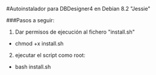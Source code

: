 #Autoinstalador para DBDesigner4 en Debian 8.2 "Jessie"

###Pasos a seguir:

1. Dar permisos de ejecución al fichero "install.sh"
 * chmod +x install.sh
2. ejecutar el script como root:
 * bash install.sh
